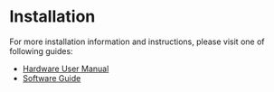 # Installation

For more installation information and instructions, please visit one of following guides:

- [Hardware User Manual]()
- [Software Guide]()
